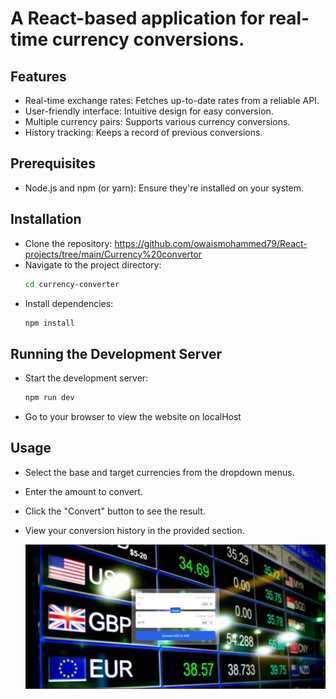 
# A React-based application for real-time currency conversions.

## Features
- Real-time exchange rates: Fetches up-to-date rates from a reliable API.
- User-friendly interface: Intuitive design for easy conversion.
- Multiple currency pairs: Supports various currency conversions.
- History tracking: Keeps a record of previous conversions.

## Prerequisites
- Node.js and npm (or yarn): Ensure they're installed on your system.

## Installation
- Clone the repository:
  https://github.com/owaismohammed79/React-projects/tree/main/Currency%20convertor
- Navigate to the project directory:
   ```bash
   cd currency-converter
   ```
- Install dependencies:
  ```bash
  npm install
  ```
  
## Running the Development Server
- Start the development server:
  ```bash
  npm run dev
  ```
- Go to your browser to view the website on localHost

## Usage
- Select the base and target currencies from the dropdown menus.
- Enter the amount to convert.
- Click the "Convert" button to see the result.
- View your conversion history in the provided section.

  ![Currency convertor website image](/Currency%20convertor/image.png)
